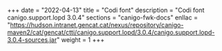 +++
date        = "2022-04-13"
title       = "Codi font"
description = "Codi font canigo.support.lopd 3.0.4"
sections    = "canigo-fwk-docs"
enllac		= "https://hudson.intranet.gencat.cat/nexus/repository/canigo-maven2/cat/gencat/ctti/canigo.support.lopd/3.0.4/canigo.support.lopd-3.0.4-sources.jar"
weight		= 1
+++
